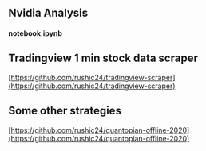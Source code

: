 ## Nvidia Analysis
#### notebook.ipynb

## Tradingview 1 min stock data scraper
[https://github.com/rushic24/tradingview-scraper](https://github.com/rushic24/tradingview-scraper)

## Some other strategies
[https://github.com/rushic24/quantopian-offline-2020](https://github.com/rushic24/quantopian-offline-2020)